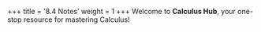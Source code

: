 +++
title = '8.4 Notes'
weight = 1
+++
Welcome to **Calculus Hub**, your one-stop resource for mastering Calculus!
